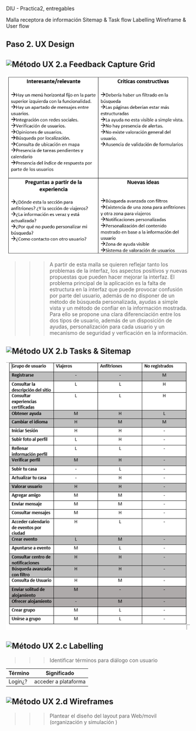 DIU - Practica2, entregables

Malla receptora de información 
Sitemap & Task flow 
Labelling 
Wireframe & User flow 
## Paso 2. UX Design  


![Método UX](../img/feedback-capture-grid.png) 2.a Feedback Capture Grid
----


 ![feedback grid](https://github.com/migueg/DIU20/blob/master/P2/Feedbackgrid.PNG)
  
  
>>> A partir de esta malla se quieren reflejar tanto los problemas de la interfaz, los aspectos positivos 
>>> y nuevas propuestas que pueden hacer mejorar la interfaz. El problema principal de la aplicación es la 
>>> falta de estructura en la interfaz que puede provocar confusión por parte del usuario, además de no disponer
>>> de un método de búsqueda personalizada, ayudas a simple vista y un método de confiar en la información mostrada.
>>> Para ello se propone una clara diferenciación entre los dos tipos de usuario, además de un disposición de ayudas, 
>>> personalización para cada usuario y un mecanismo de seguridad y verficación en la información.


![Método UX](../img/Sitemap.png) 2.b Tasks & Sitemap 
-----
![usertaskmatrix](https://github.com/migueg/DIU20/blob/master/P2/UserTaskmatrix.PNG)


![Método UX](../img/labelling.png) 2.c Labelling 
----


>>> Identificar términos para diálogo con usuario  

Término | Significado     
| ------------- | -------
  Login¿?  | acceder a plataforma


![Método UX](../img/Wireframes.png) 2.d Wireframes
-----

>>> Plantear el  diseño del layout para Web/movil (organización y simulación ) 

